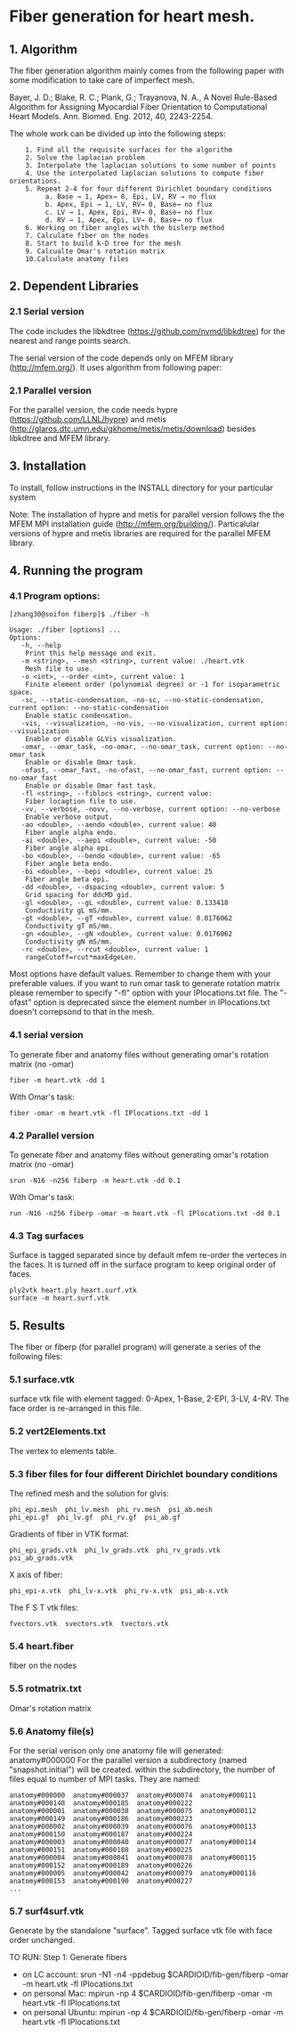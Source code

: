 # Fiber generation for heart mesh.

## 1. Algorithm

The fiber generation algorithm mainly comes from the following paper with some modification to take care of imperfect mesh.

Bayer, J. D.; Blake, R. C.; Plank, G.; Trayanova, N. A., A Novel Rule-Based Algorithm for Assigning Myocardial Fiber Orientation to Computational Heart Models. Ann. Biomed. Eng. 2012, 40, 2243-2254.

The whole work can be divided up into the following steps:
```
    1. Find all the requisite surfaces for the algorithm
    2. Solve the laplacian problem
    3. Interpolate the laplacian solutions to some number of points
    4. Use the interpolated laplacian solutions to compute fiber orientations.
    5. Repeat 2-4 for four different Dirichlet boundary conditions 
         a. Base → 1, Apex→ 0, Epi, LV, RV → no flux
         b. Apex, Epi → 1, LV, RV→ 0, Base→ no flux
         c. LV → 1, Apex, Epi, RV→ 0, Base→ no flux
         d. RV → 1, Apex, Epi, LV→ 0, Base→ no flux
    6. Working on fiber angles with the bislerp method
    7. Calculate fiber on the nodes
    8. Start to build k-D tree for the mesh
    9. Calcualte Omar's rotation matrix
    10.Calculate anatomy files
```

## 2. Dependent Libraries

### 2.1 Serial version

The code includes the libkdtree (https://github.com/nvmd/libkdtree) for the nearest and range points search.

The serial version of the code depends only on MFEM library (http://mfem.org/). It uses algorithm from following paper:

### 2.1 Parallel version

For the parallel version, the code needs hypre (https://github.com/LLNL/hypre) and metis (http://glaros.dtc.umn.edu/gkhome/metis/metis/download) besides libkdtree and MFEM library.

## 3. Installation

To install, follow instructions in the INSTALL directory for your particular system

Note: The installation of hypre and metis for parallel version follows the the MFEM MPI installation guide (http://mfem.org/building/). Particalular versions of hypre and metis libraries are required for the parallel MFEM library.

## 4. Running the program

### 4.1 Program options:

```
[zhang30@soifon fiberp]$ ./fiber -h

Usage: ./fiber [options] ...
Options:
   -h, --help
    Print this help message and exit.
   -m <string>, --mesh <string>, current value: ./heart.vtk
    Mesh file to use.
   -o <int>, --order <int>, current value: 1
    Finite element order (polynomial degree) or -1 for isoparametric space.
   -sc, --static-condensation, -no-sc, --no-static-condensation, current option: --no-static-condensation
    Enable static condensation.
   -vis, --visualization, -no-vis, --no-visualization, current option: --visualization
    Enable or disable GLVis visualization.
   -omar, --omar_task, -no-omar, --no-omar_task, current option: --no-omar_task
    Enable or disable Omar task.
   -ofast, --omar_fast, -no-ofast, --no-omar_fast, current option: --no-omar_fast
    Enable or disable Omar fast task.
   -fl <string>, --fiblocs <string>, current value: 
    Fiber locagtion file to use.
   -vv, --verbose, -novv, --no-verbose, current option: --no-verbose
    Enable verbose output.
   -ao <double>, --aendo <double>, current value: 40
    Fiber angle alpha endo.
   -ai <double>, --aepi <double>, current value: -50
    Fiber angle alpha epi.
   -bo <double>, --bendo <double>, current value: -65
    Fiber angle beta endo.
   -bi <double>, --bepi <double>, current value: 25
    Fiber angle beta epi.
   -dd <double>, --dspacing <double>, current value: 5
    Grid spacing for ddcMD gid.
   -gl <double>, --gL <double>, current value: 0.133418
    Conductivity gL mS/mm.
   -gt <double>, --gT <double>, current value: 0.0176062
    Conductivity gT mS/mm.
   -gn <double>, --gN <double>, current value: 0.0176062
    Conductivity gN mS/mm.
   -rc <double>, --rcut <double>, current value: 1
    rangeCutoff=rcut*maxEdgeLen.

```

Most options have default values. Remember to change them with your preferable values. if you want to run omar task to generate rotation matrix please remember to specify "-fl" option with your IPlocations.txt file. The "-ofast" option is deprecated since the element number in IPlocations.txt doesn't correpsond to that in the mesh.

### 4.1 serial version

To generate fiber and anatomy files without generating omar's rotation matrix (no -omar)
```
fiber -m heart.vtk -dd 1
```

With Omar's task:
```
fiber -omar -m heart.vtk -fl IPlocations.txt -dd 1
```

### 4.2 Parallel version

To generate fiber and anatomy files without generating omar's rotation matrix (no -omar)
```
srun -N16 -n256 fiberp -m heart.vtk -dd 0.1
```

With Omar's task:
```
run -N16 -n256 fiberp -omar -m heart.vtk -fl IPlocations.txt -dd 0.1
```

### 4.3 Tag surfaces

Surface is tagged separated since by default mfem re-order the verteces in the faces. It is turned off in the surface program to keep original order of faces.

```
ply2vtk heart.ply heart.surf.vtk
surface -m heart.surf.vtk
```

## 5. Results

The fiber or fiberp (for parallel program) will generate a series of the following files:

### 5.1 surface.vtk 

surface vtk file with element tagged: 0-Apex, 1-Base, 2-EPI, 3-LV, 4-RV. The face order is re-arranged in this file.

### 5.2 vert2Elements.txt

The vertex to elements table.

### 5.3 fiber files for four different Dirichlet boundary conditions

The refined mesh and the solution for glvis:
```
phi_epi.mesh  phi_lv.mesh  phi_rv.mesh  psi_ab.mesh
phi_epi.gf  phi_lv.gf  phi_rv.gf  psi_ab.gf
``` 

Gradients of fiber in VTK format:
```
phi_epi_grads.vtk  phi_lv_grads.vtk  phi_rv_grads.vtk  psi_ab_grads.vtk
```

X axis of fiber:
```
phi_epi-x.vtk  phi_lv-x.vtk  phi_rv-x.vtk  psi_ab-x.vtk
```

The F S T vtk files:
```
fvectors.vtk  svectors.vtk  tvectors.vtk
```

### 5.4 heart.fiber 

fiber on the nodes

### 5.5 rotmatrix.txt

Omar's rotation matrix

### 5.6 Anatomy file(s)

For the serial verison only one anatomy file will generated: anatomy#000000
For the parallel version a subdirectory (named "snapshot.initial") will be created.
within the subdirectory, the number of files equal to number of MPI tasks. 
They are named:
```
anatomy#000000  anatomy#000037  anatomy#000074  anatomy#000111  anatomy#000148  anatomy#000185  anatomy#000222
anatomy#000001  anatomy#000038  anatomy#000075  anatomy#000112  anatomy#000149  anatomy#000186  anatomy#000223
anatomy#000002  anatomy#000039  anatomy#000076  anatomy#000113  anatomy#000150  anatomy#000187  anatomy#000224
anatomy#000003  anatomy#000040  anatomy#000077  anatomy#000114  anatomy#000151  anatomy#000188  anatomy#000225
anatomy#000004  anatomy#000041  anatomy#000078  anatomy#000115  anatomy#000152  anatomy#000189  anatomy#000226
anatomy#000005  anatomy#000042  anatomy#000079  anatomy#000116  anatomy#000153  anatomy#000190  anatomy#000227
...
```

### 5.7 surf4surf.vtk 

Generate by the standalone "surface". Tagged surface vtk file with face order unchanged.

TO RUN:
Step 1: Generate fibers
- on LC account: srun -N1 -n4 -ppdebug $CARDIOID/fib-gen/fiberp -omar -m heart.vtk -fl IPlocations.txt
- on personal Mac: mpirun -np 4 $CARDIOID/fib-gen/fiberp -omar -m heart.vtk -fl IPlocations.txt
- on personal Ubuntu: mpirun -np 4 $CARDIOID/fib-gen/fiberp -omar -m heart.vtk -fl IPlocations.txt

